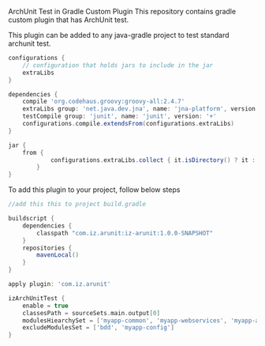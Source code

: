 
ArchUnit Test in Gradle Custom Plugin
This repository contains gradle custom plugin that has ArchUnit test.

This plugin can be added to any java-gradle project to test standard archunit test.

```gradle
configurations {
    // configuration that holds jars to include in the jar
    extraLibs
}

dependencies {
    compile 'org.codehaus.groovy:groovy-all:2.4.7'
    extraLibs group: 'net.java.dev.jna', name: 'jna-platform', version: '4.2.2'
    testCompile group: 'junit', name: 'junit', version: '+'
    configurations.compile.extendsFrom(configurations.extraLibs)
}

jar {
    from {
            configurations.extraLibs.collect { it.isDirectory() ? it : zipTree(it) }
        }
}

```

To add this plugin to your project, follow below steps

```gradle
//add this this to project build.gradle

buildscript {
	dependencies {
		classpath "com.iz.arunit:iz-arunit:1.0.0-SNAPSHOT"
	}
	repositories {
		mavenLocal()
	}
}
```

```gradle
apply plugin: 'com.iz.arunit'
```

```gradle
izArchUnitTest {
    enable = true
    classesPath = sourceSets.main.output[0]
    modulesHiearchySet = ['myapp-common', 'myapp-webservices', 'myapp-account', 'myapp-customer', 'myapp-report']
    excludeModulesSet = ['bdd', 'myapp-config']
}
```
####

